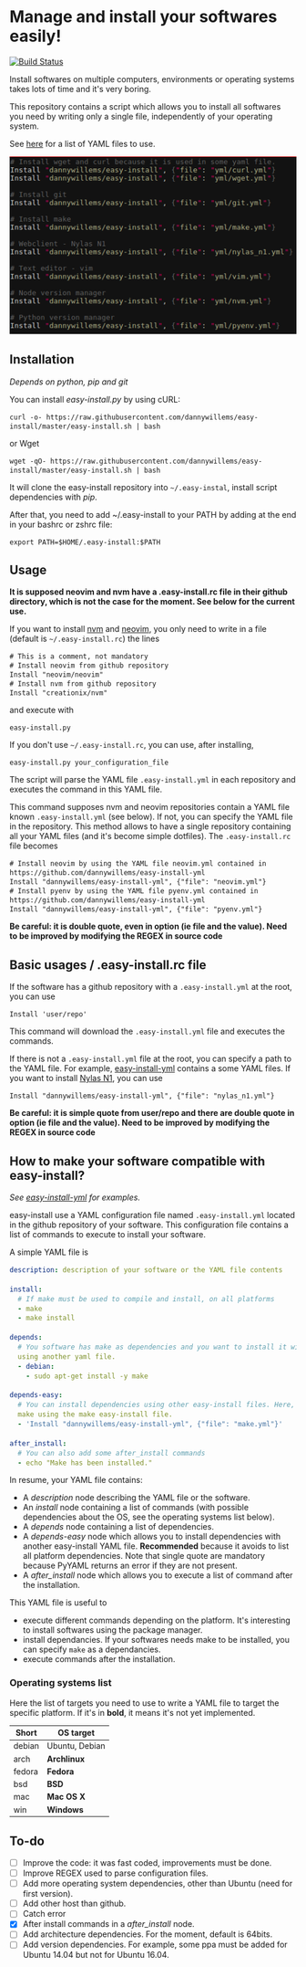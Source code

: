 # Manage and install your softwares easily!

[![Build Status](https://travis-ci.org/dannywillems/easy-install.svg?branch=master)](https://travis-ci.org/dannywillems/easy-install)

Install softwares on multiple computers, environments or operating systems takes
lots of time and it's very boring.

This repository contains a script which allows you to install all softwares you
need by writing only a single file, independently of your operating system.

See [here](https://github.com/dannywillems/easy-install-yml) for a list of YAML
files to use.

![simple easy-install.rc file](res/easy-install.rc.example.png)

## Installation

*Depends on python, pip and git*

You can install *easy-install.py* by using cURL:

```Shell
curl -o- https://raw.githubusercontent.com/dannywillems/easy-install/master/easy-install.sh | bash
```
or Wget
```Shell
wget -qO- https://raw.githubusercontent.com/dannywillems/easy-install/master/easy-install.sh | bash
```

It will clone the easy-install repository into ```~/.easy-instal```, install script
dependencies with *pip*.

After that, you need to add ~/.easy-install to your PATH by adding at the end in your
bashrc or zshrc file:
```
export PATH=$HOME/.easy-install:$PATH
```

## Usage

**It is supposed neovim and nvm have a .easy-install.rc file in their github
directory, which is not the case for the moment. See below for the current
use.**

If you want to install [nvm](https://github.com/creationix/nvm) and
[neovim](https://github.com/neovim/neovim), you only need to write in a file (default is ```~/.easy-install.rc```) the lines

```vim
# This is a comment, not mandatory
# Install neovim from github repository
Install "neovim/neovim"
# Install nvm from github repository
Install "creationix/nvm"
```

and execute with
```Shell
easy-install.py
```

If you don't use ```~/.easy-install.rc```, you can use, after installing,
```Shell
easy-install.py your_configuration_file
```

The script will parse the YAML file ```.easy-install.yml``` in each repository and executes the command in this YAML file.

This command supposes nvm and neovim repositories contain a YAML file known ```.easy-install.yml``` (see below). If not, you can specify the YAML file in the repository. This method allows to have a single repository containing all your YAML files (and it's become simple dotfiles). The ```.easy-install.rc``` file becomes

```vim
# Install neovim by using the YAML file neovim.yml contained in https://github.com/dannywillems/easy-install-yml
Install "dannywillems/easy-install-yml", {"file": "neovim.yml"}
# Install pyenv by using the YAML file pyenv.yml contained in https://github.com/dannywillems/easy-install-yml
Install "dannywillems/easy-install-yml", {"file": "pyenv.yml"}
```

**Be careful: it is double quote, even in option (ie file and the value). Need
to be improved by modifying the REGEX in source code**

## Basic usages / .easy-install.rc file

If the software has a github repository with a ```.easy-install.yml``` at the
root, you can use
```
Install 'user/repo'
```
This command will download the ```.easy-install.yml``` file and executes the
commands.

If there is not a ```.easy-install.yml``` file at the root, you can specify a
path to the YAML file. For example,
[easy-install-yml](https://github.com/dannywillems/easy-install-yml) contains a
some YAML files. If you want to install [Nylas
N1](https://nylas.com/), you can
use
```
Install "dannywillems/easy-install-yml", {"file": "nylas_n1.yml"}
```

**Be careful: it is simple quote from user/repo and there are double quote in
option (ie file and the value). Need to be improved by modifying the REGEX in
source code**

## How to make your software compatible with easy-install?

*See [easy-install-yml](https://github.com/dannywillems/easy-install-yml) for examples.*

easy-install use a YAML configuration file named ```.easy-install.yml``` located in the github repository of your software.
This configuration file contains a list of commands to execute to install your software.

A simple YAML file is
```YAML
description: description of your software or the YAML file contents

install:
  # If make must be used to compile and install, on all platforms
  - make
  - make install

depends:
  # You software has make as dependencies and you want to install it without
  using another yaml file.
  - debian:
    - sudo apt-get install -y make

depends-easy:
  # You can install dependencies using other easy-install files. Here, install
  make using the make easy-install file.
  - 'Install "dannywillems/easy-install-yml", {"file": "make.yml"}'

after_install:
  # You can also add some after_install commands
  - echo "Make has been installed."
```

In resume, your YAML file contains:
* A *description* node describing the YAML file or the software.
* An *install* node containing a list of commands (with possible
  dependencies about the OS, see the operating systems list below).
* A *depends* node containing a list of dependencies.
* A *depends-easy* node which allows you to install dependencies with another
  easy-install YAML file. **Recommended** because it avoids to list all platform
  dependencies. Note that single quote are mandatory because PyYAML returns an
  error if they are not present.
* A *after_install* node which allows you to execute a list of command after the
  installation.

This YAML file is useful to
* execute different commands depending on the platform. It's interesting to
  install softwares using the package manager.
* install dependancies. If your softwares needs make to be installed, you can
  specify ```make``` as a dependancies.
* execute commands after the installation.

### Operating systems list

Here the list of targets you need to use to write a YAML file to target the
specific platform. If it's in **bold**, it means it's not yet implemented.

Short        | OS target
-------------|----------
debian       | Ubuntu, Debian
arch         | **Archlinux**
fedora       | **Fedora**
bsd          | **BSD**
mac          | **Mac OS X**
win          | **Windows**

## To-do

- [ ] Improve the code: it was fast coded, improvements must be done.
- [ ] Improve REGEX used to parse configuration files.
- [ ] Add more operating system dependencies, other than Ubuntu (need for first
  version).
- [ ] Add other host than github.
- [ ] Catch error
- [x] After install commands in a *after_install* node.
- [ ] Add architecture dependencies. For the moment, default is 64bits.
- [ ] Add version dependencies. For example, some ppa must be added for Ubuntu 14.04
  but not for Ubuntu 16.04.
